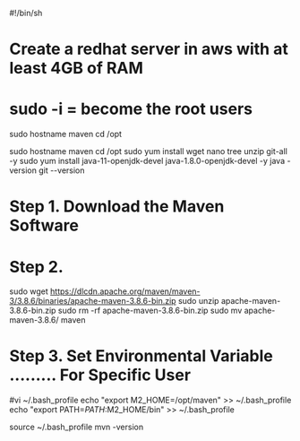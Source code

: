 #!/bin/sh
# Create a redhat server in aws with at least 4GB of RAM
# sudo -i = become the root users
sudo hostname maven
cd /opt

sudo hostname maven
cd /opt
sudo yum install wget nano tree unzip git-all -y
sudo yum install java-11-openjdk-devel java-1.8.0-openjdk-devel -y
java -version
git --version

# Step 1. Download the Maven Software

# Step 2.
sudo wget https://dlcdn.apache.org/maven/maven-3/3.8.6/binaries/apache-maven-3.8.6-bin.zip
sudo unzip apache-maven-3.8.6-bin.zip
sudo rm -rf apache-maven-3.8.6-bin.zip
sudo mv apache-maven-3.8.6/ maven

# Step 3. Set Environmental Variable ......... For Specific User
#vi ~/.bash_profile
echo "export M2_HOME=/opt/maven"  >>  ~/.bash_profile
echo "export PATH=$PATH:$M2_HOME/bin"   >> ~/.bash_profile

source ~/.bash_profile
mvn -version

